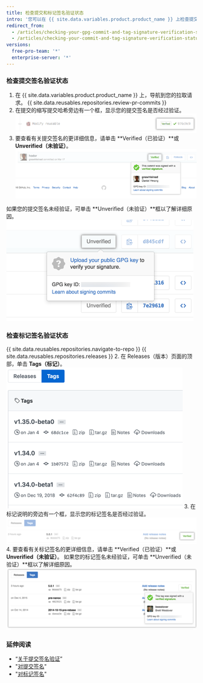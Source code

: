 ```yaml
---
title: 检查提交和标记签名验证状态
intro: '您可以在 {{ site.data.variables.product.product_name }} 上检查提交和标记签名的验证状态。'
redirect_from:
  - /articles/checking-your-gpg-commit-and-tag-signature-verification-status/
  - /articles/checking-your-commit-and-tag-signature-verification-status
versions:
  free-pro-team: '*'
  enterprise-server: '*'
---
```


### 检查提交签名验证状态

1. 在 {{ site.data.variables.product.product_name }} 上，导航到您的拉取请求。
{{ site.data.reusables.repositories.review-pr-commits }}
3. 在提交的缩写提交哈希旁边有一个框，显示您的提交签名是否经过验证。 ![已签名提交](/assets/images/help/commits/gpg-signed-commit-verified-without-details.png)
4. 要查看有关提交签名的更详细信息，请单击 **Verified（已验证）**或 **Unverified（未验证）**。 ![经验证签名提交](/assets/images/help/commits/gpg-signed-commit_verified_details.png)

如果您的提交签名未经验证，可单击 **Unverified（未验证）**框以了解详细原因。 ![未经验证签名提交](/assets/images/help/commits/gpg-signed-commit-unverified-details.png)

### 检查标记签名验证状态

{{ site.data.reusables.repositories.navigate-to-repo }}
{{ site.data.reusables.repositories.releases }}
2. 在 Releases（版本）页面的顶部，单击 **Tags（标记）**。 ![标记页面](/assets/images/help/releases/tags-list.png)
3. 在标记说明的旁边有一个框，显示您的标记签名是否经过验证。 ![已验证标记签名](/assets/images/help/commits/gpg-signed-tag-verified.png)
4. 要查看有关标记签名的更详细信息，请单击 **Verified（已验证）**或 **Unverified（未验证）**。 如果您的标记签名未经验证，可单击 **Unverified（未验证）**框以了解详细原因。 ![经验证签名标记](/assets/images/help/commits/gpg-signed-tag-verified-details.png)

### 延伸阅读

- “[关于提交签名验证](/articles/about-commit-signature-verification)”
- "[对提交签名](/articles/signing-commits)"
- "[对标记签名](/articles/signing-tags)"
